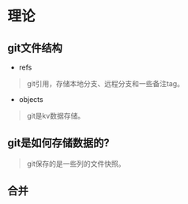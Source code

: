 # 理论

## git文件结构
- refs
> git引用，存储本地分支、远程分支和一些备注tag。

- objects
> git是kv数据存储。


## git是如何存储数据的?
> git保存的是一些列的文件快照。


## 合并
